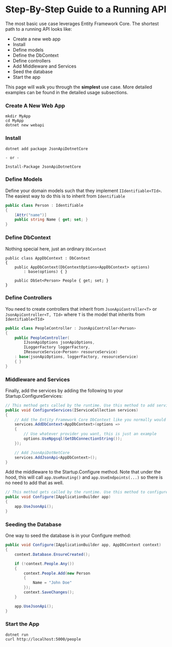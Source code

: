 # Step-By-Step Guide to a Running API

The most basic use case leverages Entity Framework Core. 
The shortest path to a running API looks like:

- Create a new web app
- Install
- Define models
- Define the DbContext
- Define controllers
- Add Middleware and Services
- Seed the database
- Start the app

This page will walk you through the **simplest** use case. More detailed examples can be found in the detailed usage subsections.

### Create A New Web App

```
mkdir MyApp
cd MyApp
dotnet new webapi
```

### Install

```
dotnet add package JsonApiDotnetCore

- or -

Install-Package JsonApiDotnetCore
```

### Define Models
        
Define your domain models such that they implement `IIdentifiable<TId>`.
The easiest way to do this is to inherit from `Identifiable`

```c#
public class Person : Identifiable
{ 
    [Attr("name")]
    public string Name { get; set; }
}
```

### Define DbContext
        
Nothing special here, just an ordinary `DbContext`

```
public class AppDbContext : DbContext
{
    public AppDbContext(DbContextOptions<AppDbContext> options)
        : base(options) { }
        
    public DbSet<Person> People { get; set; }
}
```

### Define Controllers
        
You need to create controllers that inherit from `JsonApiController<T>` or `JsonApiController<T, TId>`
where `T` is the model that inherits from `Identifiable<TId>`

```c#
public class PeopleController : JsonApiController<Person>
{
    public PeopleController(
        IJsonApiOptions jsonApiOptions,
        ILoggerFactory loggerFactory,
        IResourceService<Person> resourceService)
    : base(jsonApiOptions, loggerFactory, resourceService)
    { }
}
```

### Middleware and Services

Finally, add the services by adding the following to your Startup.ConfigureServices:

```c#
// This method gets called by the runtime. Use this method to add services to the container.
public void ConfigureServices(IServiceCollection services)
{
    // Add the Entity Framework Core DbContext like you normally would
    services.AddDbContext<AppDbContext>(options =>
    { 
        // Use whatever provider you want, this is just an example
        options.UseNpgsql(GetDbConnectionString());
    });

    // Add JsonApiDotNetCore
    services.AddJsonApi<AppDbContext>();
}
```

Add the middleware to the Startup.Configure method. Note that under the hood, 
this will call `app.UseRouting()` and `app.UseEndpoints(...)` so there is no need to add that as well.

```c#
// This method gets called by the runtime. Use this method to configure the HTTP request pipeline.
public void Configure(IApplicationBuilder app)
{
    app.UseJsonApi();
}
```

### Seeding the Database

One way to seed the database is in your Configure method:

```c#
public void Configure(IApplicationBuilder app, AppDbContext context)
{
    context.Database.EnsureCreated();

    if (!context.People.Any())
    {
        context.People.Add(new Person
        {
            Name = "John Doe"
        });
        context.SaveChanges();
    }

    app.UseJsonApi();
}
```

### Start the App

```
dotnet run
curl http://localhost:5000/people
```

